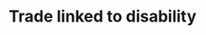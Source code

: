 ---
layout: content
data: trade
title: Trade linked to disability
isHome: true
link: https://figure.nz/search/?query=disability%20trade&ref=dfnz
---